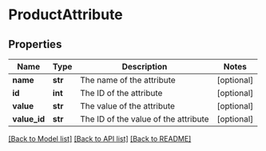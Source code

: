 # ProductAttribute

## Properties
Name | Type | Description | Notes
------------ | ------------- | ------------- | -------------
**name** | **str** | The name of the attribute  | [optional] 
**id** | **int** | The ID of the attribute  | [optional] 
**value** | **str** | The value of the attribute  | [optional] 
**value_id** | **str** | The ID of the value of the attribute  | [optional] 

[[Back to Model list]](../README.md#documentation-for-models) [[Back to API list]](../README.md#documentation-for-api-endpoints) [[Back to README]](../README.md)


